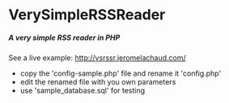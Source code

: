 VerySimpleRSSReader
===================

##### A very simple RSS reader in PHP

See a live example: http://vsrssr.jeromelachaud.com/


  - copy the 'config-sample.php' file and rename it 'config.php'
  - edit the renamed file with you own parameters
  - use 'sample_database.sql' for testing 
